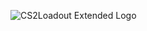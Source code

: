 ![CS2Loadout Extended Logo](https://github.com/CS2Loadout/.github/assets/87682764/fd8ff84c-a7d1-4fe1-a68a-d43d69ba0a4e)

